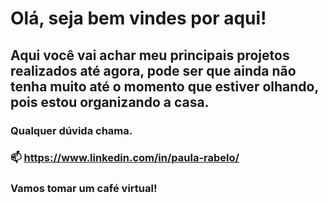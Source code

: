 # Olá, seja bem vindes por aqui! 
## Aqui você vai achar meu principais projetos realizados até agora, pode ser que ainda não tenha muito até o momento que estiver olhando, pois estou organizando a casa. 
### Qualquer dúvida chama. 
### 📫 https://www.linkedin.com/in/paula-rabelo/
### Vamos tomar um café virtual! 
